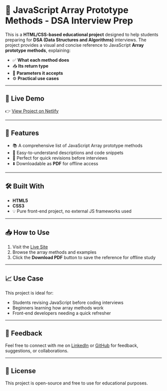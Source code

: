 # 📘 JavaScript Array Prototype Methods - DSA Interview Prep

This is a **HTML/CSS-based educational project** designed to help students preparing for **DSA (Data Structures and Algorithms)** interviews. The project provides a visual and concise reference to JavaScript **Array prototype methods**, explaining:

-   ✅ **What each method does**
-   📥 **Its return type**
-   🧩 **Parameters it accepts**
-   ⚙️ **Practical use cases**

---

## 🚀 Live Demo

👉 [View Project on Netlify](https://jsarraysprototypemethods.netlify.app/)

---

## 📄 Features

-   📚 A comprehensive list of JavaScript Array prototype methods
-   📌 Easy-to-understand descriptions and code snippets
-   🧠 Perfect for quick revisions before interviews
-   ⬇️ Downloadable as **PDF** for offline access

---

## 🛠️ Built With

-   **HTML5**
-   **CSS3**
-   💡 Pure front-end project, no external JS frameworks used

---

## 📥 How to Use

1. Visit the [Live Site](https://jsarraysprototypemethods.netlify.app/)
2. Browse the array methods and examples
3. Click the **Download PDF** button to save the reference for offline study

---

## 📈 Use Case

This project is ideal for:

-   Students revising JavaScript before coding interviews
-   Beginners learning how array methods work
-   Front-end developers needing a quick refresher

---

## 📧 Feedback

Feel free to connect with me on [LinkedIn](https://www.linkedin.com/in/sachin-bhawar/) or [GitHub](https://github.com/sachinbhawar) for feedback, suggestions, or collaborations.

---

## 📄 License

This project is open-source and free to use for educational purposes.
